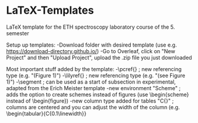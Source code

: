 # LaTeX-Templates
LaTeX template for the ETH spectroscopy laboratory course of the 5. semester

Setup up templates:
  -Download folder with desired template (use e.g. https://download-directory.github.io/)
  -Go to Overleaf, click on "New Project" and then "Upload Project", upload the .zip file you just downloaded

Most important stuff added by the template:
  -\pcref{} ; new referencing type (e.g. "(Figure 1)")
  -\lilyref{} ; new referencing type (e.g. "(see Figure 1)")
  -\segment ; can be used as a start of subsection in experimental, adapted from the Erich Meister template
  -new environment "Scheme" ; adds the option to create schemes instead of figures (use \begin{scheme} instead of \begin{figure})
  -new column type added for tables "C{}" ; columns are centered and you can adjust the width of the column (e.g. \begin{tabular}{C{0.1\linewidth}}
  
